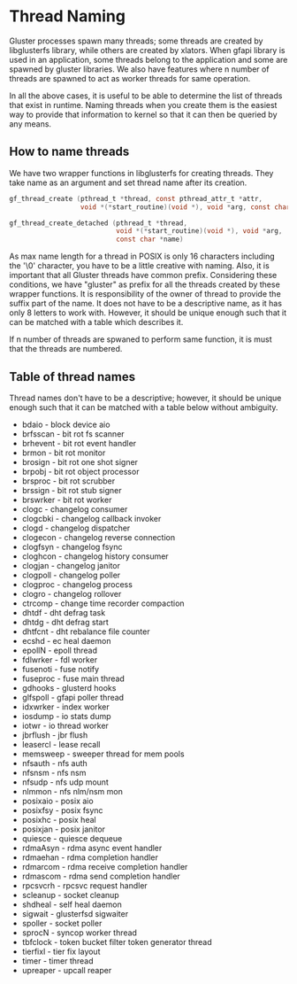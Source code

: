 Thread Naming
================
Gluster processes spawn many threads; some threads are created by libglusterfs
library, while others are created by xlators. When gfapi library is used in an
application, some threads belong to the application and some are spawned by
gluster libraries. We also have features where n number of threads are spawned
to act as worker threads for same operation.

In all the above cases, it is useful to be able to determine the list of threads
that exist in runtime. Naming threads when you create them is the easiest way to
provide that information to kernel so that it can then be queried by any means.

How to name threads
-------------------
We have two wrapper functions in libglusterfs for creating threads. They take
name as an argument and set thread name after its creation.

```C
gf_thread_create (pthread_t *thread, const pthread_attr_t *attr,
                  void *(*start_routine)(void *), void *arg, const char *name)
```

```C
gf_thread_create_detached (pthread_t *thread,
                           void *(*start_routine)(void *), void *arg,
                           const char *name)
```

As max name length for a thread in POSIX is only 16 characters including the
'\0' character, you have to be a little creative with naming. Also, it is
important that all Gluster threads have common prefix. Considering these
conditions, we have "gluster" as prefix for all the threads created by these
wrapper functions. It is responsibility of the owner of thread to provide the
suffix part of the name. It does not have to be a descriptive name, as it has
only 8 letters to work with. However, it should be unique enough such that it
can be matched with a table which describes it.

If n number of threads are spwaned to perform same function, it is must that the
threads are numbered.

Table of thread names
---------------------
Thread names don't have to be a descriptive; however, it should be unique enough
such that it can be matched with a table below without ambiguity.

- bdaio    - block device aio
- brfsscan - bit rot fs scanner
- brhevent - bit rot event handler
- brmon    - bit rot monitor
- brosign  - bit rot one shot signer
- brpobj   - bit rot object processor
- brsproc  - bit rot scrubber
- brssign  - bit rot stub signer
- brswrker - bit rot worker
- clogc    - changelog consumer
- clogcbki - changelog callback invoker
- clogd    - changelog dispatcher
- clogecon - changelog reverse connection
- clogfsyn - changelog fsync
- cloghcon - changelog history consumer
- clogjan  - changelog janitor
- clogpoll - changelog poller
- clogproc - changelog process
- clogro   - changelog rollover
- ctrcomp  - change time recorder compaction
- dhtdf    - dht defrag task
- dhtdg    - dht defrag start
- dhtfcnt  - dht rebalance file counter
- ecshd    - ec heal daemon
- epollN   -  epoll thread
- fdlwrker - fdl worker
- fusenoti - fuse notify
- fuseproc - fuse main thread
- gdhooks  - glusterd hooks
- glfspoll -  gfapi poller thread
- idxwrker - index worker
- iosdump  - io stats dump
- iotwr    - io thread worker
- jbrflush - jbr flush
- leasercl - lease recall
- memsweep - sweeper thread for mem pools
- nfsauth  - nfs auth
- nfsnsm   - nfs nsm
- nfsudp   - nfs udp mount
- nlmmon   - nfs nlm/nsm mon
- posixaio - posix aio
- posixfsy - posix fsync
- posixhc  - posix heal
- posixjan - posix janitor
- quiesce  - quiesce dequeue
- rdmaAsyn - rdma async event handler
- rdmaehan - rdma completion handler
- rdmarcom - rdma receive completion handler
- rdmascom - rdma send completion handler
- rpcsvcrh - rpcsvc request handler
- scleanup - socket cleanup
- shdheal  - self heal daemon
- sigwait  -  glusterfsd sigwaiter
- spoller  - socket poller
- sprocN   - syncop worker thread
- tbfclock - token bucket filter token generator thread
- tierfixl - tier fix layout
- timer    - timer thread
- upreaper - upcall reaper
